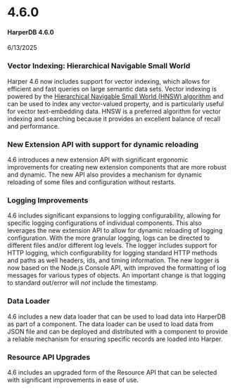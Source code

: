 # 4.6.0

#### HarperDB 4.6.0

6/13/2025

### Vector Indexing: Hierarchical Navigable Small World
Harper 4.6 now includes support for vector indexing, which allows for efficient and fast queries on large semantic data sets. Vector indexing is powered by the [Hierarchical Navigable Small World (HNSW) algorithm](https://arxiv.org/abs/1603.09320) and can be used to index any vector-valued property, and is particularly useful for vector text-embedding data. HNSW is a preferred algorithm for vector indexing and searching because it provides an excellent balance of recall and performance.

### New Extension API with support for dynamic reloading
4.6 introduces a new extension API with significant ergonomic improvements for creating new extension components that are more robust and dynamic. The new API also provides a mechanism for dynamic reloading of some files and configuration without restarts.

### Logging Improvements
4.6 includes significant expansions to logging configurability, allowing for specific logging configurations of individual components. This also leverages the new extension API to allow for dynamic reloading of logging configuration. With the more granular logging, logs can be directed to different files and/or different log levels.
The logger includes support for HTTP logging, which configurability for logging standard HTTP methods and paths as well headers, ids, and timing information.
The new logger is now based on the Node.js Console API, with improved the formatting of log messages for various types of objects.
An important change is that logging to standard out/error will _not_ include the timestamp.

### Data Loader
4.6 includes a new data loader that can be used to load data into HarperDB as part of a component. The data loader can be used to load data from JSON file and can be deployed and distributed with a component to provide a reliable mechanism for ensuring specific records are loaded into Harper.

### Resource API Upgrades
4.6 includes an upgraded form of the Resource API that can be selected with significant improvements in ease of use.

